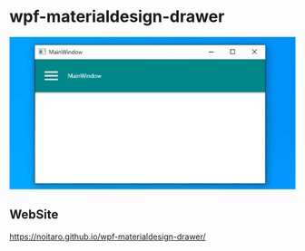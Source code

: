 # wpf-materialdesign-drawer
![](wpf-materialdesign-drawer.gif)
## WebSite
https://noitaro.github.io/wpf-materialdesign-drawer/
